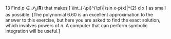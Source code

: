 13 Find $p \in \mathcal{P}_{5}(\mathbf{R})$ that makes
\[
\int_{-\pi}^{\pi}|\sin x-p(x)|^{2} d x
\]
as small as possible.
[The polynomial $6.60$ is an excellent approximation to the answer to this exercise, but here you are asked to find the exact solution, which involves powers of $\pi$. A computer that can perform symbolic integration will be useful.]
